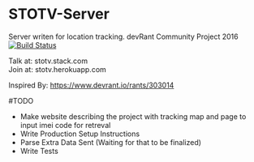 # STOTV-Server
Server writen for location tracking. devRant Community Project 2016
[![Build Status](https://travis-ci.org/STOTV/STOTV-Server.svg?branch=master)](https://travis-ci.org/STOTV/STOTV-Server)

Talk at: stotv.stack.com <br>
Join at: stotv.herokuapp.com <br>

Inspired By: https://www.devrant.io/rants/303014

#TODO
* Make website describing the project with tracking map and page to input imei code for retreval
* Write Production Setup Instructions
* Parse Extra Data Sent (Waiting for that to be finalized)
* Write Tests
